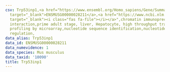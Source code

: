 ```yaml
---
csv: Trp53inp1,<a href="https://www.ensembl.org/Homo_sapiens/Gene/Summary?db=core;g=ENSMUSG00000028211"
  target="_blank">ENSMUSG00000028211</a>,<a href="https://www.ncbi.nlm.nih.gov/pubmed/23834426"
  target="_blank"><i class="fas fa-file"></i></a>",chromatin immunoprecipitation assay,direct
  interaction,prime adult stage, liver, Hepatocyte, high throughput transcription
  profiling by microarray,nucleotide sequence identification,nucleotide sequence identification,transcriptional
  regulation,
data_alias: Trp53inp1
data_id: ENSMUSG00000028211
data_numevidence: 1
data_species: Mus musculus
data_taxid: '10090'
title: Trp53inp1
---
```

